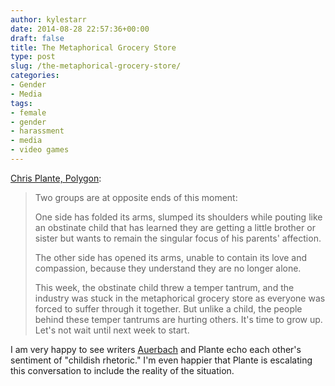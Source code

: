 ```yaml
---
author: kylestarr
date: 2014-08-28 22:57:36+00:00
draft: false
title: The Metaphorical Grocery Store
type: post
slug: /the-metaphorical-grocery-store/
categories:
- Gender
- Media
tags:
- female
- gender
- harassment
- media
- video games
---
```


[Chris Plante, Polygon](http://www.polygon.com/2014/8/28/6078391/video-games-awful-week):

> Two groups are at opposite ends of this moment:
>
> One side has folded its arms, slumped its shoulders while pouting like an obstinate child that has learned they are getting a little brother or sister but wants to remain the singular focus of his parents' affection.
>
> The other side has opened its arms, unable to contain its love and compassion, because they understand they are no longer alone.
>
> This week, the obstinate child threw a temper tantrum, and the industry was stuck in the metaphorical grocery store as everyone was forced to suffer through it together. But unlike a child, the people behind these temper tantrums are hurting others. It's time to grow up. Let's not wait until next week to start.

I am very happy to see writers [Auerbach](/2014/08/28/youre-talking-to-a-child/) and Plante echo each other's sentiment of "childish rhetoric." I'm even happier that Plante is escalating this conversation to include the reality of the situation.
